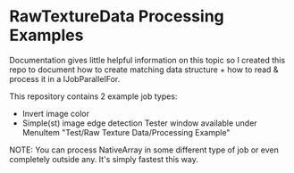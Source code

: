 # RawTextureData Processing Examples
Documentation gives little helpful information on this topic so I created this repo to document how to create matching data structure + how to read & process it in a IJobParallelFor.

This repository contains 2 example job types:
- Invert image color
- Simple(st) image edge detection
Tester window available under MenuItem "Test/Raw Texture Data/Processing Example"

NOTE: You can process NativeArray in some different type of job or even completely outside any. It's simply fastest this way.
